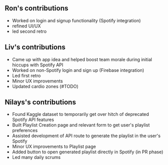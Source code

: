 ## Ron's contributions
- Worked on login and signup functionality (Spotify integration)
- refined UI/UX
- led second retro

## Liv's contributions
- Came up with app idea and helped boost team morale during initial hiccups with Spotify API
- Worked on non-Spotify login and sign up (Firebase integration)
- Led first retro
- Minor UX improvements
- Updated cardio zones (#TODO)

## Nilays's contributions
- Found Kaggle dataset to temporarily get over hitch of deprecated Spotify API features
- Built Playlist Creation page and relevant form to get user's playlist preferences
- Assisted development of API route to generate the playlist in the user's Spotify
- Minor UX improvements to Playlist page
- Added button to open generated playlist directly in Spotify (in PR phase)
- Led many daily scrums
